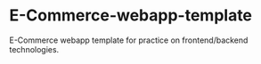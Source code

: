 # E-Commerce-webapp-template

E-Commerce webapp template for practice on frontend/backend technologies. 
